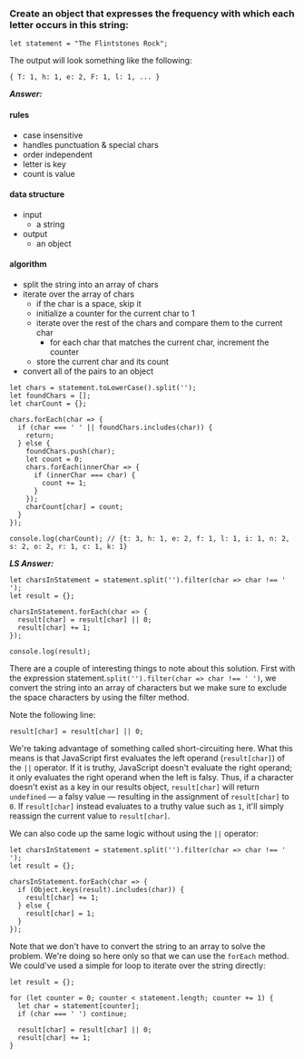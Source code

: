 ### Create an object that expresses the frequency with which each letter occurs in this string:

```
let statement = "The Flintstones Rock";
```

The output will look something like the following:

```
{ T: 1, h: 1, e: 2, F: 1, l: 1, ... }
```

***Answer:***
#### rules
- case insensitive
- handles punctuation & special chars
- order independent
- letter is key
- count is value

#### data structure
- input
  - a string
- output
  - an object

#### algorithm
- split the string into an array of chars
- iterate over the array of chars
  - if the char is a space, skip it
  - initialize a counter for the current char to 1
  - iterate over the rest of the chars and compare them to the current char
    - for each char that matches the current char, increment the counter
  - store the current char and its count
- convert all of the pairs to an object

```
let chars = statement.toLowerCase().split('');
let foundChars = [];
let charCount = {};

chars.forEach(char => {
  if (char === ' ' || foundChars.includes(char)) {
    return;
  } else {
    foundChars.push(char);
    let count = 0;
    chars.forEach(innerChar => {
      if (innerChar === char) {
        count += 1;
      }
    });
    charCount[char] = count;
  }
});

console.log(charCount); // {t: 3, h: 1, e: 2, f: 1, l: 1, i: 1, n: 2, s: 2, o: 2, r: 1, c: 1, k: 1}
```

***LS Answer:***

```
let charsInStatement = statement.split('').filter(char => char !== ' ');
let result = {};

charsInStatement.forEach(char => {
  result[char] = result[char] || 0;
  result[char] += 1;
});

console.log(result);
```

There are a couple of interesting things to note about this solution. First with the expression statement.`split('').filter(char => char !== ' ')`, we convert the string into an array of characters but we make sure to exclude the space characters by using the filter method.

Note the following line:

`result[char] = result[char] || 0;`

We're taking advantage of something called short-circuiting here. What this means is that JavaScript first evaluates the left operand (`result[char]`) of the `||` operator. If it is truthy, JavaScript doesn't evaluate the right operand; it only evaluates the right operand when the left is falsy. Thus, if a character doesn't exist as a key in our results object, `result[char]` will return `undefined` — a falsy value — resulting in the assignment of `result[char]` to `0`. If `result[char]` instead evaluates to a truthy value such as `1`, it'll simply reassign the current value to `result[char]`.

We can also code up the same logic without using the `||` operator:

```
let charsInStatement = statement.split('').filter(char => char !== ' ');
let result = {};

charsInStatement.forEach(char => {
  if (Object.keys(result).includes(char)) {
    result[char] += 1;
  } else {
    result[char] = 1;
  }
});
```

Note that we don't have to convert the string to an array to solve the problem. We're doing so here only so that we can use the `forEach` method. We could've used a simple for loop to iterate over the string directly:

```
let result = {};

for (let counter = 0; counter < statement.length; counter += 1) {
  let char = statement[counter];
  if (char === ' ') continue;

  result[char] = result[char] || 0;
  result[char] += 1;
}
```